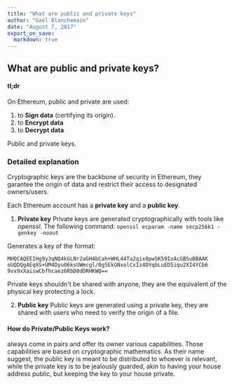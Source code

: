 ```yaml
---
title: "What are public and private keys"
author: "Gaël Blanchemain"
date: "August 7, 2017"
export_on_save:
  markdown: true
---
```

##  What are public and private keys?

####  tl;dr
On Ethereum, public and private are used:
1. to **Sign data** (certifying its origin).
2. to **Encrypt data**
3. to **Decrypt data**

Public and private keys.

###  Detailed explanation
Cryptographic keys are the backbone of security in Ethereum, they garantee the origin of data and restrict their access to  designated owners/users.

Each Ethereum account has a **private key** and a **public key**.

1. **Private key**
Private keys are generated cryptographically with tools like _openssl_. The following command:
``` openssl ecparam -name secp256k1 -genkey -noout ```

Generates a key of the format:
``` 
MHQCAQEEIHg9y3qNQ4kGLNr2aGH4bCah+WHL44Ta2qix0pwSK59IoAcGBSuBBAAK
oUQDQgAEqXS+UM4Dyu06ksUWmcgl/0g5EkGNxolCxIz4DYqbLuED5iqu2XI4YCb6
9vx9xXaiswCbfhcaez6RbD0dDRHKWQ==
```
Private keys shouldn't be shared with anyone, they are the equivalent of the physical key protecting a lock.

2. **Public key**
Public keys are generated using a private key, they are shared with users who need to verify the origin of a file.

#### How do Private/Public Keys work?

always come in pairs and offer its owner various capabilities. Those capabilities are based on cryptographic mathematics. As their name suggest, the public key is meant to be distributed to whoever is relevant, while the private key is to be jealously guarded, akin to having your house address public, but keeping the key to your house private.